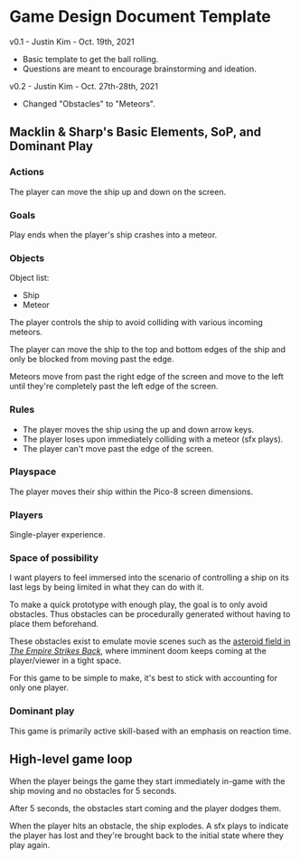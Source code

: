 # Game Design Document Template

v0.1 - Justin Kim - Oct. 19th, 2021

- Basic template to get the ball rolling.
- Questions are meant to encourage brainstorming and ideation.

v0.2 - Justin Kim - Oct. 27th-28th, 2021

- Changed "Obstacles" to "Meteors".

## Macklin & Sharp's Basic Elements, SoP, and Dominant Play

### Actions

The player can move the ship up and down on the screen. 

### Goals

Play ends when the player's ship crashes into a meteor.

### Objects

Object list:
- Ship
- Meteor

The player controls the ship to avoid colliding with various incoming meteors.

The player can move the ship to the top and bottom edges of the ship and only be blocked from moving past the edge.

Meteors move from past the right edge of the screen and move to the left until they're completely past the left edge of the screen.

### Rules

- The player moves the ship using the up and down arrow keys.
- The player loses upon immediately colliding with a meteor (sfx plays).
- The player can't move past the edge of the screen.

### Playspace

The player moves their ship within the Pico-8 screen dimensions.

### Players

Single-player experience.

### Space of possibility

I want players to feel immersed into the scenario of controlling a ship on its last legs by being limited in what they can do with it.

To make a quick prototype with enough play, the goal is to only avoid obstacles. Thus obstacles can be procedurally generated without having to place them beforehand.

These obstacles exist to emulate movie scenes such as the [asteroid field in *The Empire Strikes Back*](https://youtu.be/c8deRYotdng?t=109), where imminent doom keeps coming at the player/viewer in a tight space.

For this game to be simple to make, it's best to stick with accounting for only one player.

### Dominant play

This game is primarily active skill-based with an emphasis on reaction time.

## High-level game loop

When the player beings the game they start immediately in-game with the ship moving and no obstacles for 5 seconds.

After 5 seconds, the obstacles start coming and the player dodges them.

When the player hits an obstacle, the ship explodes. A sfx plays to indicate the player has lost and they're brought back to the initial state where they play again.
